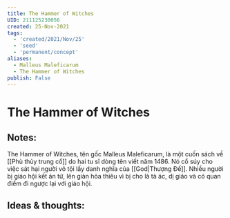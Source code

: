 ```yaml
---
title: The Hammer of Witches
UID: 211125230056
created: 25-Nov-2021
tags:
  - 'created/2021/Nov/25'
  - 'seed'
  - 'permanent/concept'
aliases:
  - Malleus Maleficarum
  - The Hammer of Witches
publish: False
---
```

# The Hammer of Witches

## Notes:
The Hammer of Witches, tên gốc Malleus Maleficarum, là một cuốn sách về [[Phù thủy trung cổ]] do hai tu sĩ dòng tên viết năm 1486. Nó cổ súy cho việc sát hại người vô tội lấy danh nghĩa của [[God|Thượng Đế]]. Nhiều người bị giáo hội kết án tử, lên giàn hỏa thiêu vì bị cho là tà ác, dị giáo và có quan điểm đi ngược lại với giáo hội.

## Ideas & thoughts:


